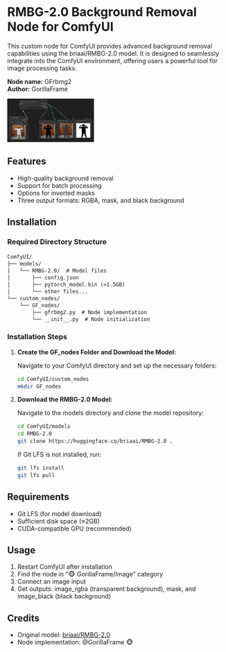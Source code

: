 # RMBG-2.0 Background Removal Node for ComfyUI

This custom node for ComfyUI provides advanced background removal capabilities using the briaai/RMBG-2.0 model. It is designed to seamlessly integrate into the ComfyUI environment, offering users a powerful tool for image processing tasks.

**Node name:** GFrbmg2  
**Author:** GorillaFrame

<img src="images/example.png" width="200" height="100" alt="Alt text">


## Features
- High-quality background removal
- Support for batch processing
- Options for inverted masks
- Three output formats: RGBA, mask, and black background

## Installation

### Required Directory Structure
```
ComfyUI/
├── models/
│   └── RMBG-2.0/  # Model files
│       ├── config.json
│       ├── pytorch_model.bin (≈1.5GB)
│       └── other files...
└── custom_nodes/
    └── GF_nodes/
        ├── gfrbmg2.py  # Node implementation
        └── __init__.py  # Node initialization
```

### Installation Steps
1. **Create the GF_nodes Folder and Download the Model:**

   Navigate to your ComfyUI directory and set up the necessary folders:
   ```bash
   cd ComfyUI/custom_nodes
   mkdir GF_nodes
   ```

2. **Download the RMBG-2.0 Model:**

   Navigate to the models directory and clone the model repository:
   ```bash
   cd ComfyUI/models
   cd RMBG-2.0
   git clone https://huggingface.co/briaai/RMBG-2.0 .
   ```

   If Git LFS is not installed, run:
   ```bash
   git lfs install
   git lfs pull
   ```

## Requirements
- Git LFS (for model download)
- Sufficient disk space (≈2GB)
- CUDA-compatible GPU (recommended)

## Usage
1. Restart ComfyUI after installation
2. Find the node in "🐵 GorillaFrame/Image" category
3. Connect an image input
4. Get outputs: image_rgba (transparent background), mask, and image_black (black background)

## Credits
- Original model: [briaai/RMBG-2.0](https://huggingface.co/briaai/RMBG-2.0)
- Node implementation: @GorillaFrame 🐵